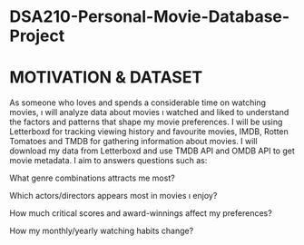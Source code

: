 # DSA210-Personal-Movie-Database-Project

# MOTIVATION & DATASET

As someone who loves and spends a considerable time on watching movies, ı will analyze data about movies ı watched and liked to understand the factors and patterns that shape my movie preferences. I will be using Letterboxd for tracking viewing history and favourite movies, IMDB, Rotten Tomatoes and TMDB for gathering information about movies. I will download my data from Letterboxd and use TMDB API and OMDB API to get movie metadata. I aim to answers questions such as:

What genre combinations attracts me most?

Which actors/directors appears most in movies ı enjoy?

How much critical scores and award-winnings affect my preferences?

How my monthly/yearly watching habits change?


